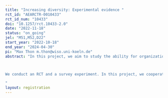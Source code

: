 ```yaml
---
title: "Increasing diversity: Experimental evidence "
rct_id: "AEARCTR-0010433"
rct_id_num: "10433"
doi: "10.1257/rct.10433-2.0"
date: "2022-11-18"
status: "on_going"
jel: "M51,M52,D22"
start_year: "2022-10-18"
end_year: "2024-04-30"
pi: "Max Thon m.thon@wiso.uni-koeln.de"
abstract: "In this project, we aim to study the ability for organizations to increase diversity through job advertisements that highlight certain job characteristics, namely job flexibility and wage growth. We further investigate how such changes to job advertisements affect the perceived attractiveness of a position and applicants’ expectations in terms of working conditions, working environment, and wages. More generally, we study how the highlighting of certain job characteristics in job ads changes the composition of the applicant pool.

We conduct an RCT and a survey experiment. In this project, we cooperate with a large tech firm. In an RCT, we vary the design of job advertisements to investigate the effects of highlighting different job characteristics on the composition of the applicant pool. The survey experiment is conducted in cooperation with laboratories for economic research of universities across Germany.
"
layout: registration
---
```


